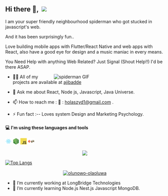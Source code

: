 ## Hi there 👋, &nbsp;![](https://visitor-badge.glitch.me/badge?page_id=ajibade3210.ajibade3210)

I am your super friendly neighbourhood spiderman who got stucked in javascript's web.

And it has been surprisingly fun..

Love building mobile apps with Flutter/React Native and web apps with React, also have a good eye for design and a music maniac in every means.

You Need Help with anything Web Related?
Just Signal (Shout Help!!) I'd be there ASAP.

<img align="right" alt="spiderman GIF" src="https://i.ibb.co/K0MBL7c/image-processing20200810-21429-wc4nll.gif" width="350" height="auto" />

- 👨‍💻 All of my projects are available at [ajibadde](https://portfolio3-ajibade123.vercel.app/)

- 💬 Ask me about React, Node js, Javascript, Java Universe.

- 📫 How to reach me : 📩 : holaszyd1@gmail.com .

- ⚡ Fun fact :-- Loves system Design and Marketing Psychology.

#### 💻 I'm using these languages and tools 

<code><img height="20" src="https://raw.githubusercontent.com/github/explore/80688e429a7d4ef2fca1e82350fe8e3517d3494d/topics/react/react.png"></code>
<code><img height="20" src="https://raw.githubusercontent.com/github/explore/80688e429a7d4ef2fca1e82350fe8e3517d3494d/topics/nodejs/nodejs.png"></code>
<code><img height="20" src="https://raw.githubusercontent.com/github/explore/80688e429a7d4ef2fca1e82350fe8e3517d3494d/topics/javascript/javascript.png"></code>
<code><img height="20" src="https://raw.githubusercontent.com/github/explore/80688e429a7d4ef2fca1e82350fe8e3517d3494d/topics/git/git.png"></code>

<p align="center">
<img align="center" src="https://github-readme-stats.vercel.app/api?username=ajibade3210&count_private=true&show_icons=true"/>
</p>

[![Top Langs](https://github-readme-stats.vercel.app/api/top-langs/?username=ajibade3210&hide=java,html,css&theme=radical)](https://github.com/anuraghazra/github-readme-stats)

<p align="center">
<a href="https://www.linkedin.com/in/olunowo-olaoluwa-58516519a/" target="blank"><img align="center" src="https://cdn.jsdelivr.net/npm/simple-icons@3.0.1/icons/linkedin.svg" alt="olunowo-olaoluwa" height="20" width="20" /></a>
</p>


- 🔭 I’m currently working at LongBridge Technologies
- 🌱 I’m currently learning Node.js Nest.js Javascript MongoDB.
